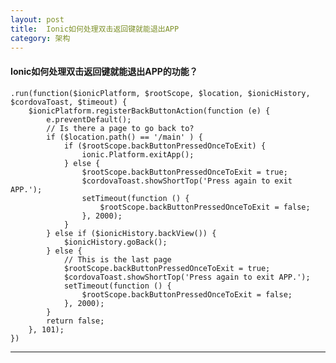 ```yaml
---
layout: post  
title:  Ionic如何处理双击返回键就能退出APP 
category: 架构  
---
```

#### Ionic如何处理双击返回键就能退出APP的功能？  
 
	.run(function($ionicPlatform, $rootScope, $location, $ionicHistory, $cordovaToast, $timeout) {
		$ionicPlatform.registerBackButtonAction(function (e) {
			e.preventDefault();
			// Is there a page to go back to?
			if ($location.path() == '/main' ) {
				if ($rootScope.backButtonPressedOnceToExit) {
					ionic.Platform.exitApp();
				} else {
					$rootScope.backButtonPressedOnceToExit = true;
					$cordovaToast.showShortTop('Press again to exit APP.');
					setTimeout(function () {
						$rootScope.backButtonPressedOnceToExit = false;
					}, 2000);
				}
			} else if ($ionicHistory.backView()) {
				$ionicHistory.goBack();
			} else {
				// This is the last page
				$rootScope.backButtonPressedOnceToExit = true;
				$cordovaToast.showShortTop('Press again to exit APP.');
				setTimeout(function () {
					$rootScope.backButtonPressedOnceToExit = false;
				}, 2000);
			}
			return false;
		}, 101);
	})  

- - -
